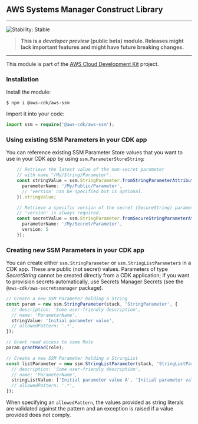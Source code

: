## AWS Systems Manager Construct Library
<!--BEGIN STABILITY BANNER-->

---

![Stability: Stable](https://img.shields.io/badge/stability-Stable-success.svg?style=for-the-badge)

> **This is a _developer preview_ (public beta) module. Releases might lack important features and might have
> future breaking changes.**

---
<!--END STABILITY BANNER-->

This module is part of the [AWS Cloud Development Kit](https://github.com/awslabs/aws-cdk) project.

### Installation
Install the module:

```console
$ npm i @aws-cdk/aws-ssm
```

Import it into your code:

```ts
import ssm = require('@aws-cdk/aws-ssm');
```

### Using existing SSM Parameters in your CDK app

You can reference existing SSM Parameter Store values that you want to use in
your CDK app by using `ssm.ParameterStoreString`:

```ts
    // Retrieve the latest value of the non-secret parameter
    // with name "/My/String/Parameter".
    const stringValue = ssm.StringParameter.fromStringParameterAttributes(this, 'MyValue', {
      parameterName: '/My/Public/Parameter',
      // 'version' can be specified but is optional.
    }).stringValue;

    // Retrieve a specific version of the secret (SecureString) parameter.
    // 'version' is always required.
    const secretValue = ssm.StringParameter.fromSecureStringParameterAttributes(this, 'MySecureValue', {
      parameterName: '/My/Secret/Parameter',
      version: 5
    });
```

### Creating new SSM Parameters in your CDK app

You can create either `ssm.StringParameter` or `ssm.StringListParameter`s in
a CDK app. These are public (not secret) values. Parameters of type
*SecretString* cannot be created directly from a CDK application; if you want
to provision secrets automatically, use Secrets Manager Secrets (see the
`@aws-cdk/aws-secretsmanager` package).

```ts
// Create a new SSM Parameter holding a String
const param = new ssm.StringParameter(stack, 'StringParameter', {
  // description: 'Some user-friendly description',
  // name: 'ParameterName',
  stringValue: 'Initial parameter value',
  // allowedPattern: '.*',
});

// Grant read access to some Role
param.grantRead(role);

// Create a new SSM Parameter holding a StringList
const listParameter = new ssm.StringListParameter(stack, 'StringListParameter', {
  // description: 'Some user-friendly description',
  // name: 'ParameterName',
  stringListValue: ['Initial parameter value A', 'Initial parameter value B'],
  // allowedPattern: '.*',
});
```

When specifying an `allowedPattern`, the values provided as string literals
are validated against the pattern and an exception is raised if a value
provided does not comply.

